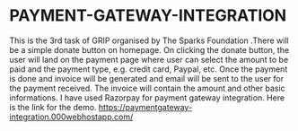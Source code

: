 # PAYMENT-GATEWAY-INTEGRATION
This is the 3rd task of GRIP organised by The Sparks Foundation .There will be a simple donate button on homepage. On clicking the donate button, the user will land on the payment page where user can select the amount to be paid and the payment type, e.g. credit card, Paypal, etc. Once the payment is done and invoice will be generated and email will be sent to the user for the payment received. The invoice will contain the amount and other basic informations. I have used Razorpay for payment gateway integration.
Here is the link for the demo.
https://paymentgateway-integration.000webhostapp.com/
